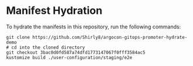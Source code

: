 # Manifest Hydration

To hydrate the manifests in this repository, run the following commands:

```shell
git clone https://github.com/Shirly8/argocon-gitops-promoter-hydrate-demo
# cd into the cloned directory
git checkout 3bac0d0fd587a74dfd1773147067f0fff3584ac5
kustomize build ./user-configuration/staging/e2e
```
